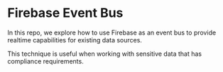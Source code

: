# Firebase Event Bus
In this repo, we explore how to use Firebase as an event bus to provide realtime capabilities for existing data sources. 

This technique is useful when working with sensitive data that has compliance requirements. 
